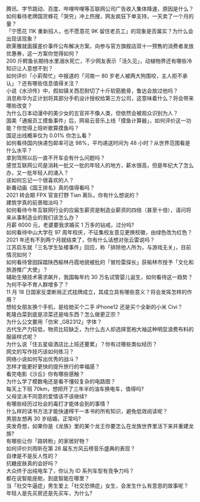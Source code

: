 腾讯、字节跳动、百度、哔哩哔哩等互联网公司广告收入集体降速，原因是什么？  
如何看待老牌国货蜂花「哭穷」冲上热搜，网友疯狂下单支持，一天卖了一个月的量？  
「宁愿花 11K 重新招人，也不愿意花 9K 留住老员工」的现象是否属实？为什么会出现该现象？  
欧莱雅就面膜差价事件公布解决方案，向参与官方旗舰店双十一预售的消费者发放优惠券，这一方案你觉得如何？  
200 斤鳄鱼长期待水里溺水死亡，不少网友表示「活久见」，动植物界还有哪些冷知识让人意想不到？  
如何评价「小莉帮忙」中报道的「河南一 80 岁老人被两大狗围咬，主人拒不承认」？还有哪些信息值得关注？  
小说《水浒传》中，假如镇关西忍耐切了十斤软筋脆骨，鲁达会放过他吗？  
消息称华为正计划将其部分手机设计授权给第三方公司，这意味着什么？将会带来哪些改变？  
为什么日本动漫中的美少女的五官并不像人类，但依然会被观众识别为人？  
国美「通报员工摸鱼事件」后，网易云音乐上线「摸鱼计算器」，如何评价这一功能？你觉得上班听歌算摸鱼吗？  
国足出线概率仅为 0.01% 你怎么看？  
如何看待国内快递包邮率可达 98%，平均递送时间为 48 小时？从世界范围看是什么水平？  
拿到驾照以后一直不开车会有什么问题吗？  
感觉互联网公司是消耗一批又一批的年轻人的地方，薪水很高，但是年纪大了怎么办，又一批年轻人的涌入？  
该如何忘记一个很喜欢的人？  
新番动画《国王排名》真的值得看吗？  
2021 转会期 FPX 官宣打野 Tian 离队，你有什么想说的？  
建筑学真的前景暗淡吗？  
如何看待今年互联网行业的应届生薪资是制造业薪资的四倍（甚至十倍），请问将来从事制造业的我们该怎么办？  
月薪 6000 元，老婆要我求婚买 1 万多的钻戒，过分吗?  
如何看待中山大学在 97 周年校庆，不征集校友意见更换校徽，由绿色改为红色？  
2021 年还有不到两个月就结束了，你有什么话想对张云雷说吗？  
江苏启东就「三名学生坠楼事件」回应，称「排除他人所为，与游戏无关」，目前情况如何？  
如何看待曾因踩踏陕西榆林丹霞地貌被批的「冒险雷探长」获榆林市授予「文化和旅游推广大使」？  
辅助生殖技术需求飙升，我国每年约 30 万名试管婴儿诞生，如何看待这一趋势？为何不孕不育人群增多了？  
11 月 18 日国家反垄断局正式挂牌成立，其成立具有哪些意义？将会发挥怎样的作用？  
想给女朋友换个手机，是给她买个二手 iPhone12 还是买个全新的小米 Civi？  
乾隆白菜到底是凉菜还是啥东西？怎么做更正宗？  
为什么公文要用「仿宋 _GB2312」字体？  
古代生产力较低，物资比较缺乏，为什么古人却选择宽袍大袖这种明显浪费布料的服装样式呢？  
为什么说「住五星级酒店比上班还要累」？你有过哪些类似经历？  
网文的写作技巧该如何练习？  
网络小说如何写出优秀的战斗？  
怎样才能更好更快的提升旅行的幸福感？  
看完电影《沙丘》你有哪些感触？  
为什么学了模数电还是看不懂较复杂的电路图？  
每天上下班 70km，想把开了三年半的油车换电车，值得吗?  
父母坚决不同意的爱情该不该继续?  
有哪些经历过社会的毒打才能体会到的事情？  
什么样的读书方法才能快速榨干一本书的所有知识，避免低效阅读呢？  
男朋友想再 30 岁结婚，正常吗?  
突发奇想，如果你是《龙族》里的某个龙王你要怎么在龙族世界里活下来并重建龙族?  
有哪些让你「路转粉」的家居好物？  
如何评价刘雨昕在第 28 届东方风云榜音乐盛典的表现？  
自律是不是反人性的？  
抗糖皮肤真的会好吗？  
大众终于出纯电车了，你认为 ID 系列车型有竞争力吗？  
都在说智能座舱，到底智能在哪里？  
当「社交牛逼症」男生爱上「社交恐惧症」女生，会发生什么有意思的故事呢？  
年轻人是先买房还是先买车，为什么?  
